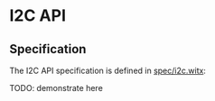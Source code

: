 # I2C API


## Specification

The I2C API specification is defined in [spec/i2c.witx](https://github.com/embedded-wasm/spec/blob/main/witx/i2c.witx):

TODO: demonstrate here
